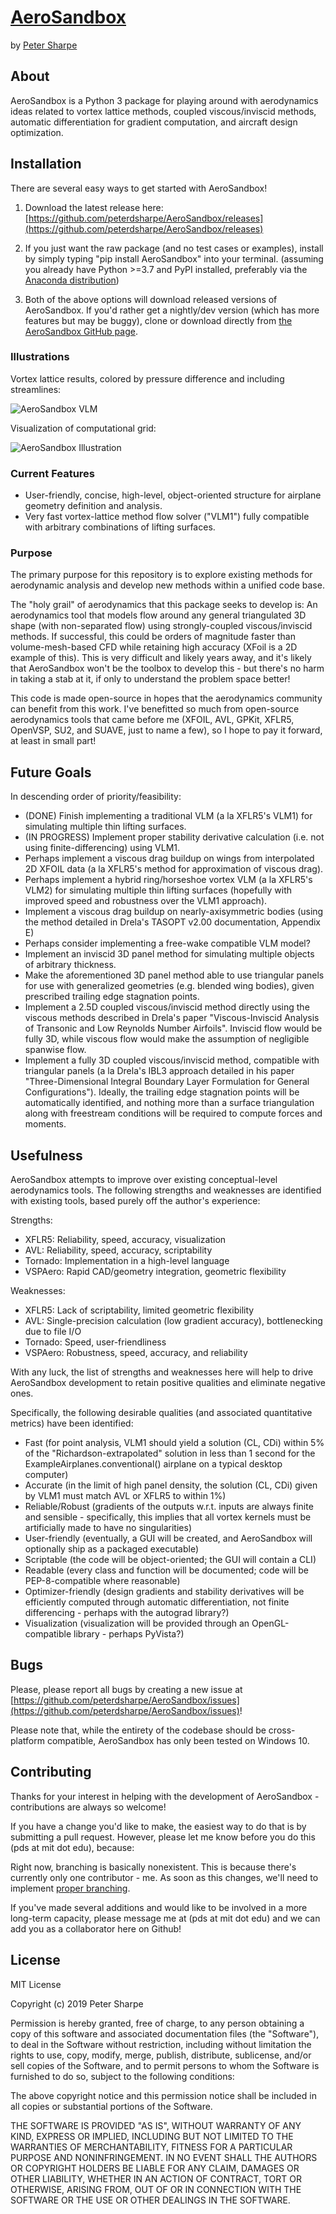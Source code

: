 # [AeroSandbox](https://peterdsharpe.github.io/AeroSandbox/)
by [Peter Sharpe](https://peterdsharpe.github.io)

## About
AeroSandbox is a Python 3 package for playing around with aerodynamics ideas related to vortex lattice methods, coupled viscous/inviscid methods, automatic differentiation for gradient computation, and aircraft design optimization. 

## Installation

There are several easy ways to get started with AeroSandbox!

1. Download the latest release here: [https://github.com/peterdsharpe/AeroSandbox/releases](https://github.com/peterdsharpe/AeroSandbox/releases)

2. If you just want the raw package (and no test cases or examples), install by simply typing "pip install AeroSandbox" into your terminal. (assuming you already have Python >=3.7 and PyPI installed, preferably via the [Anaconda distribution](https://www.anaconda.com/distribution/#download-section))

3. Both of the above options will download released versions of AeroSandbox. If you'd rather get a nightly/dev version (which has more features but may be buggy), clone or download directly from [the AeroSandbox GitHub page](https://github.com/peterdsharpe/AeroSandbox).

### Illustrations
Vortex lattice results, colored by pressure difference and including streamlines:

![AeroSandbox VLM](Media/Illustrations/Pressures.png)

Visualization of computational grid:

![AeroSandbox Illustration](Media/Illustrations/Grid.png)

### Current Features
* User-friendly, concise, high-level, object-oriented structure for airplane geometry definition and analysis.
* Very fast vortex-lattice method flow solver ("VLM1") fully compatible with arbitrary combinations of lifting surfaces.



### Purpose
The primary purpose for this repository is to explore existing methods for aerodynamic analysis and develop new methods within a unified code base.

The "holy grail" of aerodynamics that this package seeks to develop is:
An aerodynamics tool that models flow around any general triangulated 3D shape (with non-separated flow) using strongly-coupled viscous/inviscid methods. If successful, this could be orders of magnitude faster than volume-mesh-based CFD while retaining high accuracy (XFoil is a 2D example of this). This is very difficult and likely years away, and it's likely that AeroSandbox won't be the toolbox to develop this - but there's no harm in taking a stab at it, if only to understand the problem space better!

This code is made open-source in hopes that the aerodynamics community can benefit from this work. I've benefitted so much from open-source aerodynamics tools that came before me (XFOIL, AVL, GPKit, XFLR5, OpenVSP, SU2, and SUAVE, just to name a few), so I hope to pay it forward, at least in small part!

## Future Goals
In descending order of priority/feasibility:
* (DONE) Finish implementing a traditional VLM (a la XFLR5's VLM1) for simulating multiple thin lifting surfaces.
* (IN PROGRESS) Implement proper stability derivative calculation (i.e. not using finite-differencing) using VLM1.
* Perhaps implement a viscous drag buildup on wings from interpolated 2D XFOIL data (a la XFLR5's method for approximation of viscous drag).
* Perhaps implement a hybrid ring/horseshoe vortex VLM (a la XFLR5's VLM2) for simulating multiple thin lifting surfaces (hopefully with improved speed and robustness over the VLM1 approach).
* Implement a viscous drag buildup on nearly-axisymmetric bodies (using the method detailed in Drela's TASOPT v2.00 documentation, Appendix E)
* Perhaps consider implementing a free-wake compatible VLM model?
* Implement an inviscid 3D panel method for simulating multiple objects of arbitrary thickness.
* Make the aforementioned 3D panel method able to use triangular panels for use with generalized geometries (e.g. blended wing bodies), given prescribed trailing edge stagnation points.
* Implement a 2.5D coupled viscous/inviscid method directly using the viscous methods described in Drela's paper "Viscous-Inviscid Analysis of Transonic and Low Reynolds Number Airfoils". Inviscid flow would be fully 3D, while viscous flow would make the assumption of negligible spanwise flow.
* Implement a fully 3D coupled viscous/inviscid method, compatible with triangular panels (a la Drela's IBL3 approach detailed in his paper "Three-Dimensional Integral Boundary Layer Formulation for General Configurations"). Ideally, the trailing edge stagnation points will be automatically identified, and nothing more than a surface triangulation along with freestream conditions will be required to compute forces and moments.


## Usefulness
AeroSandbox attempts to improve over existing conceptual-level aerodynamics tools. The following strengths and weaknesses are identified with existing tools, based purely off the author's experience:

Strengths:
* XFLR5: Reliability, speed, accuracy, visualization
* AVL: Reliability, speed, accuracy, scriptability
* Tornado: Implementation in a high-level language
* VSPAero: Rapid CAD/geometry integration, geometric flexibility

Weaknesses:
* XFLR5: Lack of scriptability, limited geometric flexibility
* AVL: Single-precision calculation (low gradient accuracy), bottlenecking due to file I/O
* Tornado: Speed, user-friendliness
* VSPAero: Robustness, speed, accuracy, and reliability

With any luck, the list of strengths and weaknesses here will help to drive AeroSandbox development to retain positive qualities and eliminate negative ones. 

Specifically, the following desirable qualities (and associated quantitative metrics) have been identified:
* Fast (for point analysis, VLM1 should yield a solution (CL, CDi) within 5% of the "Richardson-extrapolated" solution in less than 1 second for the ExampleAirplanes.conventional() airplane on a typical desktop computer)
* Accurate (in the limit of high panel density, the solution (CL, CDi) given by VLM1 must match AVL or XFLR5 to within 1%)
* Reliable/Robust (gradients of the outputs w.r.t. inputs are always finite and sensible - specifically, this implies that all vortex kernels must be artificially made to have no singularities)
* User-friendly (eventually, a GUI will be created, and AeroSandbox will optionally ship as a packaged executable)
* Scriptable (the code will be object-oriented; the GUI will contain a CLI)
* Readable (every class and function will be documented; code will be PEP-8-compatible where reasonable)
* Optimizer-friendly (design gradients and stability derivatives will be efficiently computed through automatic differentiation, not finite differencing - perhaps with the autograd library?)
* Visualization (visualization will be provided through an OpenGL-compatible library - perhaps PyVista?)

## Bugs
Please, please report all bugs by creating a new issue at [https://github.com/peterdsharpe/AeroSandbox/issues](https://github.com/peterdsharpe/AeroSandbox/issues)!

Please note that, while the entirety of the codebase should be cross-platform compatible, AeroSandbox has only been tested on Windows 10.

## Contributing

Thanks for your interest in helping with the development of AeroSandbox - contributions are always so welcome! 

If you have a change you'd like to make, the easiest way to do that is by submitting a pull request. However, please let me know before you do this (pds at mit dot edu), because:

Right now, branching is basically nonexistent. This is because there's currently only one contributor - me. As soon as this changes, we'll need to implement [proper branching](https://nvie.com/posts/a-successful-git-branching-model/). 

If you've made several additions and would like to be involved in a more long-term capacity, please message me at (pds at mit dot edu) and we can add you as a collaborator here on Github!

## License

MIT License

Copyright (c) 2019 Peter Sharpe

Permission is hereby granted, free of charge, to any person obtaining a copy
of this software and associated documentation files (the "Software"), to deal
in the Software without restriction, including without limitation the rights
to use, copy, modify, merge, publish, distribute, sublicense, and/or sell
copies of the Software, and to permit persons to whom the Software is
furnished to do so, subject to the following conditions:

The above copyright notice and this permission notice shall be included in all
copies or substantial portions of the Software.

THE SOFTWARE IS PROVIDED "AS IS", WITHOUT WARRANTY OF ANY KIND, EXPRESS OR
IMPLIED, INCLUDING BUT NOT LIMITED TO THE WARRANTIES OF MERCHANTABILITY,
FITNESS FOR A PARTICULAR PURPOSE AND NONINFRINGEMENT. IN NO EVENT SHALL THE
AUTHORS OR COPYRIGHT HOLDERS BE LIABLE FOR ANY CLAIM, DAMAGES OR OTHER
LIABILITY, WHETHER IN AN ACTION OF CONTRACT, TORT OR OTHERWISE, ARISING FROM,
OUT OF OR IN CONNECTION WITH THE SOFTWARE OR THE USE OR OTHER DEALINGS IN THE
SOFTWARE.
